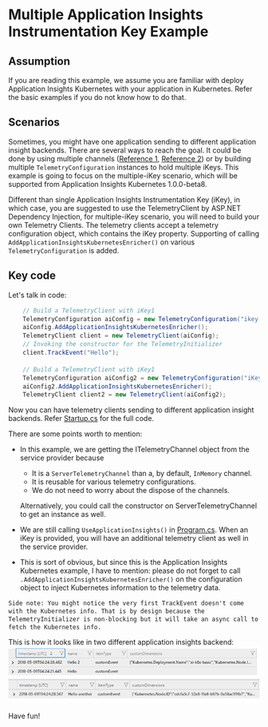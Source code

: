 # Multiple Application Insights Instrumentation Key Example

## Assumption
If you are reading this example, we assume you are familiar with deploy Application Insights Kubernetes with your application in Kubernetes. Refer the basic examples if you do not know how to do that.

## Scenarios
Sometimes, you might have one application sending to different application insight backends. There are several ways to reach the goal. It could be done by using multiple channels ([Reference 1](https://github.com/Microsoft/ApplicationInsights-dotnet/blob/e544ffae4f3188bde01a367364ea3e36f2bf03a9/Test/Microsoft.ApplicationInsights.Test/Shared/Extensibility/TelemetryConfigurationFactoryTest.cs), [Reference 2](https://github.com/Microsoft/ApplicationInsights-dotnet/blob/e544ffae4f3188bde01a367364ea3e36f2bf03a9/Test/Microsoft.ApplicationInsights.Test/Shared/Extensibility/TelemetrySinkTests.cs)) or by building multiple `TelemetryConfiguration` instances to hold multiple iKeys. This example is going to focus on the multiple-iKey scenario, which will be supported from Application Insights Kubernetes 1.0.0-beta8.

Different than single Application Insights Instrumentation Key (iKey), in which case, you are suggested to use the TelemetryClient by ASP.NET Dependency Injection, for multiple-iKey scenario, you will need to build your own Telemetry Clients. The telemetry clients accept a telemetry configuration object, which contains the iKey property. Supporting of calling `AddApplicationInsightsKubernetesEnricher()` on various `TelemetryConfiguration` is added.

## Key code

Let's talk in code:
```csharp
    // Build a TelemetryClient with iKey1
    TelemetryConfiguration aiConfig = new TelemetryConfiguration("ikey 1", app.ApplicationServices.GetService<ITelemetryChannel>());
    aiConfig.AddApplicationInsightsKubernetesEnricher();
    TelemetryClient client = new TelemetryClient(aiConfig);
    // Invoking the constructor for the TelemetryInitializer
    client.TrackEvent("Hello");

    // Build a TelemetryClient with iKey1
    TelemetryConfiguration aiConfig2 = new TelemetryConfiguration("iKey 2", app.ApplicationServices.GetService<ITelemetryChannel>());
    aiConfig2.AddApplicationInsightsKubernetesEnricher();
    TelemetryClient client2 = new TelemetryClient(aiConfig2);
```
Now you can have telemetry clients sending to different application insight backends. Refer [Startup.cs](./Startup.cs) for the full code. 

There are some points worth to mention:
* In this example, we are getting the ITelemetryChannel object from the service provider because
  * It is a `ServerTelemetryChannel` than a, by default, `InMemory` channel.
  * It is reusable for various telemetry configurations.
  * We do not need to worry about the dispose of the channels.

  Alternatively, you could call the constructor on ServerTelemetryChannel to get an instance as well.

* We are still calling `UseApplicationInsights()` in [Program.cs](Program.cs). When an iKey is provided, you will have an additional telemetry client as well in the service provider.

* This is sort of obvious, but since this is the Application Insights Kubernetes example, I have to mention: please do not forget to call `.AddApplicationInsightsKubernetesEnricher()` on the configuration object to inject Kubernetes information to the telemetry data.

```
Side note: You might notice the very first TrackEvent doesn't come with the Kubernetes info. That is by design because the TelemetryInitializer is non-blocking but it will take an async call to fetch the Kubernetes info.
```
This is how it looks like in two different application insights backend:
![Result Example](./Media/screenshot1.png)

Have fun!
